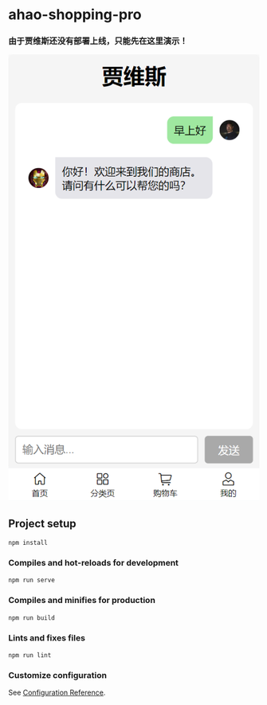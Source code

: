 # ahao-shopping-pro

### 由于贾维斯还没有部署上线，只能先在这里演示！
![1](src/assets/贾维斯/1.png)

## Project setup
```
npm install
```

### Compiles and hot-reloads for development
```
npm run serve
```

### Compiles and minifies for production
```
npm run build
```

### Lints and fixes files
```
npm run lint
```

### Customize configuration
See [Configuration Reference](https://cli.vuejs.org/config/).
